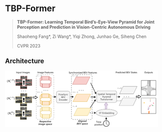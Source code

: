 # TBP-Former

> **TBP-Former: Learning Temporal Bird’s-Eye-View Pyramid for Joint Perception and Prediction in Vision-Centric Autonomous Driving**
>
> Shaoheng Fang*, Zi Wang*, Yiqi Zhong, Junhao Ge, Siheng Chen  
>
> CVPR 2023

## Architecture
![image](https://github.com/MediaBrain-SJTU/TBP-Former/blob/main/figs/fig_overview.png)

